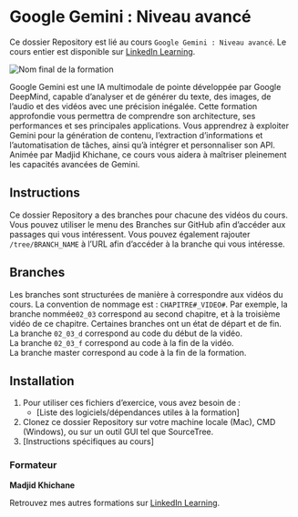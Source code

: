 # Google Gemini : Niveau avancé

Ce dossier Repository est lié au cours `Google Gemini : Niveau avancé`. Le cours entier est disponible sur [LinkedIn Learning][lil-course-url].

![Nom final de la formation][lil-thumbnail-url] 

Google Gemini est une IA multimodale de pointe développée par Google DeepMind, capable d’analyser et de générer du texte, des images, de l’audio et des vidéos avec une précision inégalée. Cette formation approfondie vous permettra de comprendre son architecture, ses performances et ses principales applications. Vous apprendrez à exploiter Gemini pour la génération de contenu, l’extraction d’informations et l’automatisation de tâches, ainsi qu’à intégrer et personnaliser son API. Animée par Madjid Khichane, ce cours vous aidera à maîtriser pleinement les capacités avancées de Gemini.

## Instructions

Ce dossier Repository a des branches pour chacune des vidéos du cours. Vous pouvez utiliser le menu des Branches sur GitHub afin d’accéder aux passages qui vous intéressent. Vous pouvez également rajouter `/tree/BRANCH_NAME` à l’URL afin d’accéder à la branche qui vous intéresse. 

## Branches

Les branches sont structurées de manière à correspondre aux vidéos du cours. La convention de nommage est : `CHAPITRE#_VIDEO#`. Par exemple, la branche nommée`02_03` correspond au second chapitre, et à la troisième vidéo de ce chapitre. Certaines branches ont un état de départ et de fin.  
La branche `02_03_d` correspond au code du début de la vidéo.  
La branche `02_03_f` correspond au code à la fin de la vidéo.  
La branche master correspond au code à la fin de la formation. 

## Installation

1. Pour utiliser ces fichiers d’exercice, vous avez besoin de : 
   - [Liste des logiciels/dépendances utiles à la formation] 
2. Clonez ce dossier Repository sur votre machine locale (Mac), CMD (Windows), ou sur un outil GUI tel que SourceTree. 
3. [Instructions spécifiques au cours] 


### Formateur

**Madjid Khichane** 

 Retrouvez mes autres formations sur [LinkedIn Learning][lil-URL-trainer].

[0]: # (Replace these placeholder URLs with actual course URLs)
[lil-course-url]: https://www.linkedin.com
[lil-thumbnail-url]: https://media.licdn.com/dms/image/v2/D4E0DAQG0eDHsyOSqTA/learning-public-crop_675_1200/B4EZVdqqdwHUAY-/0/1741033220778?e=2147483647&v=beta&t=FxUDo6FA8W8CiFROwqfZKL_mzQhYx9loYLfjN-LNjgA
[lil-URL-trainer]: [https://](https://www.linkedin.com/learning/instructors/madjid-khichane)

[1]: # (End of FR-Instruction ###############################################################################################)
